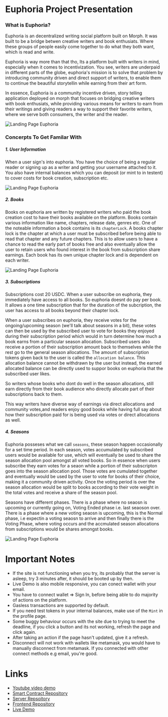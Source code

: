 # Euphoria Project Presentation

### **What is Euphoria?**

Euphoria is an decentralized writing social platform built on Morph. It was built to be a bridge betwen creative writers and book enthusiats. Where these groups of people easily come together to do what they both want, which is read and write.

Euphoria is way more than that tho, Its a platform built with writers in mind, especially when it comes to incentivization. You see, writers are underpaid in different parts of the globe, euphoria's mission is to solve that problem by introducing community driven and direct support of writers, to enable them to continue the beautiful storytellin while earning from their art form.

In essence, Euphoria is a community incentive driven, story telling application deployed on morph that focuses on bridging creative writers with book enthusiats, while providing various means for writers to earn from their writings and giving readers a way to support their favorite writers, where we serve both consumers, the writer and the reader.

![Landing Page Euphoria](imgs/landing.png)

### **Concerpts To Get Familar With**

##### 1. User Information

When a user sign's into euphoria. You have the choice of being a regular reader or signing up as a writer and getting your username attached to it. You also have internal balances which you can deposit (or mint to in testent) to cover costs for book creation, subscription etc.

![Landing Page Euphoria](imgs/mobile/profile.jpg)

##### 2. Books

Books on euphoria are written by registered writers who paid the book creation cost to have their books available on the platform. Books contain various information like name, chapters, release date, genres etc. One of the noteable information a book contains is its `chapterLock`. A books chapter lock is the chapter at which a user must be subscribed before being able to read that chapter and any future chapters. This is to allow users to have a chance to read the early part of books free and also eventually allow the user to retain users who found interest in the book from subscription share earnings. Each book has its own unique chapter lock and is dependent on each writer.

![Landing Page Euphoria](imgs/chapter.png)

##### 3. Subscriptions

Subscriptions cost 20 USDC. When a user subscribe on euphoria, they immediately have access to all books. So euphoria doesnt do pay per book. It allows a one time subscription that for the duration of the subcription, the user has access to all books beyond their chapter lock.

When a user subscribes on euphoria, they receive votes for the ongoing/upcoming season (we'll talk about seasons in a bit), these votes can then be used by the subscribed user to vote for books they enjoyed during their subscription period which would in turn determine how much a book earns from a particular season allocation. Subscribed users also receive a portion of their subscription amount back to themselves while the rest go to the general season allocations. The amount of subscription tokens given back to the user is called the `allocation balance`. This allocation balance cannot be withdrawn by the user but instead, the earned allocated balance can be directly used to suppor books on euphoria that the subscribed user likes.

So writers whose books who dont do well in the season allocations, still earn directly from their book audience who directly allocate part of their subscriptions back to them.

This way writers have diverse way of earnings via direct allocations and community votes,and readers enjoy good books while having full say about how their subscription paid for is being used via votes or direct allocations as well.

##### 4. Seasons

Euphoria posseses what we call `seasons`, these season happen occasionally for a set time period. In each season, votes accumulated by subscribed users would be available for use, which will eventually be used to share the season allocation pool amongst all voted books. So in essence when users subscribe they earn votes for a seaon while a portion of their subscripton goes into the season allocation pool. Those votes are cumulated together and eventually would be used by the user to vote for books of their choice, making it a community driven activity. Once the voting period is over the season allocation would be split to books according to their vote weight in the total votes and receive a share of the season pool.

Seasons have different phases. There is a phase where no seaosn is upcoming or currently going on, Voting Ended phase i.e. last seaoson over. There is a phase where a new voting seaosn is upcoming, this is the Normal phase, i.e expectin a voting seaosn to arrive and then finally there is the Voting Phase, where voting occurs and the accmulated season allocations from subscriptions would be shares amongst books.

![Landing Page Euphoria](imgs/mobile/season.jpg)

# Important Notes

- If the site is not functioning when you try, its probably that the server is asleep, try 3 minutes after, it should be booted up by then.
- Live Demo is also mobile responsive, you can conect wallet with your email.
- You have to connect wallet => Sign In, before being able to do majority of actions on the platform.
- Gasless transactions are supported by default.
- If you need test tokens in your internal balances, make use of the `Mint` in the profile page.
- Some buggy behaviour occurs with the site due to trying to meet the deadline, if you click a button and its not working, refresh the page and click again.
- After taking an action if the page hasn't updated, give it a refresh.
- Disconnect will not work with wallets like metamask, you would have to manually disconnect from metamask. If you connected with other connect methods e.g email, you're good.

# Links

- [Youtube video demo]()
- [Smart Contract Repository](https://github.com/franfran20/euphoria_contracts)
- [Server Repsoitory](https://github.com/franfran20/euphoria_server)
- [Frontend Repository](https://github.com/franfran20/euphoria_client)
- [Live Demo](https://euphoria-client-lilac.vercel.app/)
